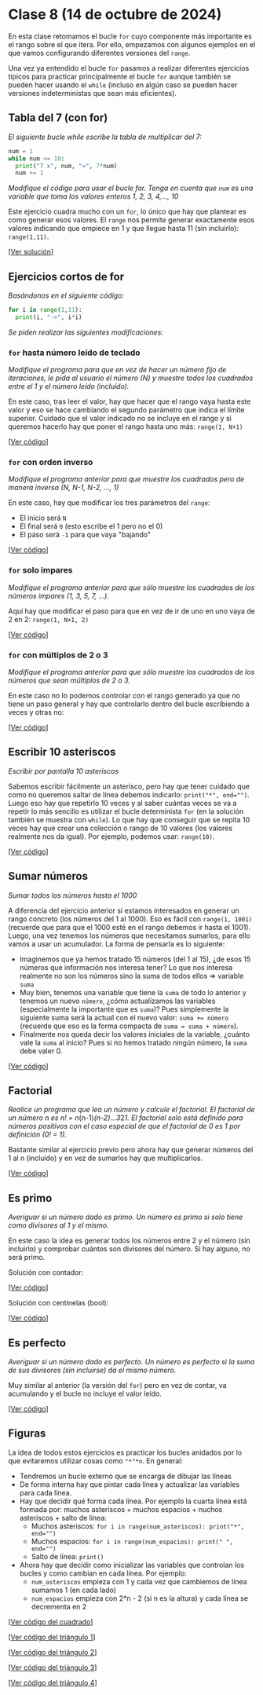 # Clase 8 (14 de octubre de 2024)

En esta clase retomamos el bucle `for` cuyo componente más importante es el rango sobre el que itera. Por ello, empezamos con algunos ejemplos en el que vamos configurando diferentes versiones del `range`. 

Una vez ya entendido el bucle `for` pasamos a realizar diferentes ejercicios típicos para practicar principalmente el bucle `for` aunque también se pueden hacer usando el `while` (incluso en algún caso se pueden hacer versiones indeterministas que sean más eficientes).


## Tabla del 7 (con for)
*El siguiente bucle while escribe la tabla de multiplicar del 7:*

```python
num = 1
while num <= 10:
  print("7 x", num, "=", 7*num)
  num += 1
```

*Modifique el código para usar el bucle for. Tenga en cuenta que `num` es una variable que toma los valores enteros 1, 2, 3, 4,..., 10*

Este ejercicio cuadra mucho con un `for`, lo único que hay que plantear es como generar esos valores. El `range` nos permite generar exactamente esos valores indicando que empiece en 1 y que llegue hasta 11 (sin incluirlo): `range(1,11)`.

[[Ver solución](t3e27.tabla7_for.py)]
## Ejercicios cortos de for
*Basándonos en el siguiente código:*

```python
for i in range(1,11):
  print(i, "->", i*i)
```

*Se piden realizar las siguientes modificaciones:*

### `for` hasta número leído de teclado
*Modifique el programa para que en vez de hacer un número fijo de iteraciones, le pida al usuario el número (N) y muestre todos los cuadrados entre el 1 y el número leído (incluído).*

En este caso, tras leer el valor, hay que hacer que el rango vaya hasta este valor y eso se hace cambiando el segundo parámetro que indica el límite superior. Cuidado que el valor indicado no se incluye en el rango y si queremos hacerlo hay que poner el rango hasta uno más: `range(1, N+1)`

[[Ver código](t3e28.cortos_for1.py)]

### `for` con orden inverso
*Modifique el programa anterior para que muestre los cuadrados pero de manera inversa (N, N-1, N-2, ..., 1)*

En este caso, hay que modificar los tres parámetros del `range`:
* El inicio será `N`
* El final será `0` (esto escribe el 1 pero no el 0)
* El paso será `-1` para que vaya "bajando"

[[Ver código](t3e29.cortos_for2.py)]

### `for` solo impares
*Modifique el programa anterior para que sólo muestre los cuadrados de los números impares (1, 3, 5, 7, ...).*

Aquí hay que modificar el paso para que en vez de ir de uno en uno vaya de 2 en 2: `range(1, N+1, 2)`

[[Ver código](t3e30.cortos_for3.py)]

### `for` con múltiplos de 2 o 3
*Modifique el programa anterior para que sólo muestre los cuadrados de los números que sean múltiplos de 2 o 3.*

En este caso no lo podemos controlar con el rango generado ya que no tiene un paso general y hay que controlarlo dentro del bucle escribiendo a veces y otras no:

[[Ver código](t3e31.cortos_for4.py)]

## Escribir 10 asteriscos
*Escribir por pantalla 10 asteriscos*

Sabemos escribir fácilmente un asterisco, pero hay que tener cuidado que como no queremos saltar de línea debemos indicarlo: `print("*", end="")`. Luego eso hay que repetirlo 10 veces y al saber cuántas veces se va a repetir lo más sencillo es utilizar el bucle determinista `for` (en la solución también se muestra con `while`). Lo que hay que conseguir que se repita 10 veces hay que crear una colección o rango de 10 valores (los valores realmente nos da igual). Por ejemplo, podemos usar: `range(10)`.

[[Ver código](t3e32.10asteriscos.py)]

## Sumar números
*Sumar todos los números hasta el 1000*

A diferencia del ejercicio anterior si estamos interesados en generar un rango concreto (los números del 1 al 1000). Eso es fácil con `range(1, 1001)` (recuerde que para que el 1000 esté en el rango debemos ir hasta el 1001). Luego, una vez tenemos los números que necesitamos sumarlos, para ello vamos a usar un acumulador. La forma de pensarla es lo siguiente:
* Imaginemos que ya hemos tratado 15 números (del 1 al 15), ¿de esos 15 números que información nos interesa tener? Lo que nos interesa realmente no son los números sino la suma de todos ellos => variable `suma`
* Muy bien, tenemos una variable que tiene la `suma` de todo lo anterior y tenemos un nuevo `número`, ¿cómo actualizamos las variables (especialmente la importante que es `suma`)? Pues simplemente la siguiente suma será la actual con el nuevo valor: `suma += número` (recuerde que eso es la forma compacta de `suma = suma + número`).
* Finalmente nos queda decir los valores iniciales de la variable, ¿cuánto vale la `suma` al inicio? Pues si no hemos tratado ningún número, la `suma` debe valer 0.

[[Ver código](t3e33.suma1000.py)]

## Factorial
*Realice un programa que lea un número y calcule el factorial. El factorial de un número n es n! = n*(n-1)*(n-2)*...*3*2*1. El factorial solo está definido para números positivos con el caso especial de que el factorial de 0 es 1 por definición (0! = 1).*

Bastante similar al ejercicio previo pero ahora hay que generar números del 1 al n (incluido) y en vez de sumarlos hay que multiplicarlos.

[[Ver código](t3e34.factorial.py)]

## Es primo
*Averiguar si un número dado es primo. Un número es primo si solo tiene como divisores al 1 y el mismo.*

En este caso la idea es generar todos los números entre 2 y el número (sin incluirlo) y comprobar cuántos son divisores del número. Si hay alguno, no será primo. 

Solución con contador:

[[Ver código](t3e35.primo1.py)]

Solución con centinelas (bool):

[[Ver código](t3e36.primo2.py)]


## Es perfecto
*Averiguar si un número dado es perfecto. Un número es perfecto si la suma de sus divisores (sin incluirse) da el mismo número.*

Muy similar al anterior (la versión del `for`) pero en vez de contar, va acumulando y el bucle no incluye el valor leído.

[[Ver código](t3e37.perfecto.py)]

## Figuras

La idea de todos estos ejercicios es practicar los bucles anidados por lo que evitaremos utilizar cosas como `"*"*n`. En general:
* Tendremos un bucle externo que se encarga de dibujar las líneas
* De forma interna hay que pintar cada línea y actualizar las variables para cada línea.
* Hay que decidir qué forma cada línea. Por ejemplo la cuarta línea está formada por: muchos asteriscos + muchos espacios + nuchos asteriscos + salto de línea:
  *  Muchos asteriscos: `for i in range(num_asteriscos): print("*", end="")`
  *  Muchos espacios: `for i in range(num_espacios): print(" ", end="")`
  *  Salto de línea: `print()`
* Ahora hay que decidir como inicializar las variables que controlan los bucles y como cambian en cada línea. Por ejemplo:
  *  `num_asteriscos` empieza con 1 y cada vez que cambiemos de línea sumamos 1 (en cada lado)
  *  `num_espacios` empieza con 2\*n - 2 (si n es la altura) y cada línea se decrementa en 2

[[Ver código del cuadrado](t3e38.fig.cuadrado.py)]

[[Ver código del triángulo 1](t3e39.fig.triángulo1.py)]

[[Ver código del triángulo 2](t3e40.fig.triángulo2.py)]

[[Ver código del triángulo 3](t3e41.fig.triángulo3.py)]

[[Ver código del triángulo 4](t3e42.fig.triángulo4.py)]


